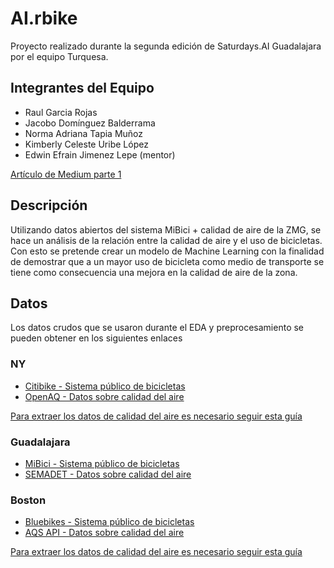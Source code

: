 # AI.rbike
Proyecto realizado durante la segunda edición de Saturdays.AI Guadalajara
por el equipo Turquesa.

## Integrantes del Equipo
- Raul Garcia Rojas
- Jacobo Domínguez Balderrama
- Norma Adriana Tapia Muñoz
- Kimberly Celeste Uribe López
- Edwin Efrain Jimenez Lepe (mentor)

[Artículo de Medium parte 1](https://medium.com/@kimberlyuribe/ai-rbike-renovar-el-enfoque-del-uso-de-bicicleta-a-través-del-análisis-de-datos-y-su-impacto-en-aff584116146)

## Descripción
Utilizando datos abiertos del sistema MiBici + calidad de aire de la ZMG, se hace un
análisis de la relación entre la calidad de aire y el uso de bicicletas. Con esto se pretende
crear un modelo de Machine Learning con la finalidad de demostrar que a un mayor uso
de bicicleta como medio de transporte se tiene como consecuencia una mejora en la
calidad de aire de la zona.

## Datos
Los datos crudos que se usaron durante el EDA y preprocesamiento se pueden obtener en los siguientes enlaces

### NY
- [Citibike - Sistema público de bicicletas](https://s3.amazonaws.com/tripdata/index.html)
- [OpenAQ - Datos sobre calidad del aire](http://openaq-data.s3.amazonaws.com/index.html) 

[Para extraer los datos de calidad del aire es necesario seguir esta guía](https://medium.com/@openaq/how-in-the-world-do-you-access-air-quality-data-older-than-90-days-on-the-openaq-platform-8562df519ecd)
### Guadalajara
- [MiBici  - Sistema público de bicicletas](https://www.mibici.net/es/datos-abiertos/)
- [SEMADET - Datos sobre calidad del aire](https://datos.jalisco.gob.mx/dataset/bases-de-datos-historicas-de-la-calidad-del-aire)

### Boston
- [Bluebikes  - Sistema público de bicicletas](https://s3.amazonaws.com/hubway-data/index.html)
- [AQS API - Datos sobre calidad del aire](https://aqicn.org/data-platform/register/)

[Para extraer los datos de calidad del aire es necesario seguir esta guía](https://aqs.epa.gov/aqsweb/documents/data_api.html#signup) 